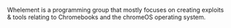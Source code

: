 Whelement is a programming group that mostly focuses on creating exploits & tools relating to Chromebooks and the chromeOS operating system.
